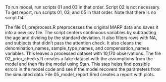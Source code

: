 To run model, run scripts 01 and 03 in that order. Script 02 is not necessary.
To get report, run scripts 01, 03, and 05 in that order. Note that there is no script 04.

The file 01_preprocess.R preprocesses the original MARP data and saves it into a new csv file. The script centers continuous variables by subtracting the age and dividing by the standard deviation. It also filters rows with NA, and subjects that didn’t pass the attention check. It also cleans the denomination_names, sample_type_names, and compensation_names variables. This leaves a processed dataset with 10,170 observations.
The file 02_prior_checks.R creates a fake dataset with the assumptions from the model and then fits the model using Stan. This step helps find possible errors in the model code and see if the model recovers the parameters from the simulated data.
File 05_model_report.Rmd creates a report with plots. 
